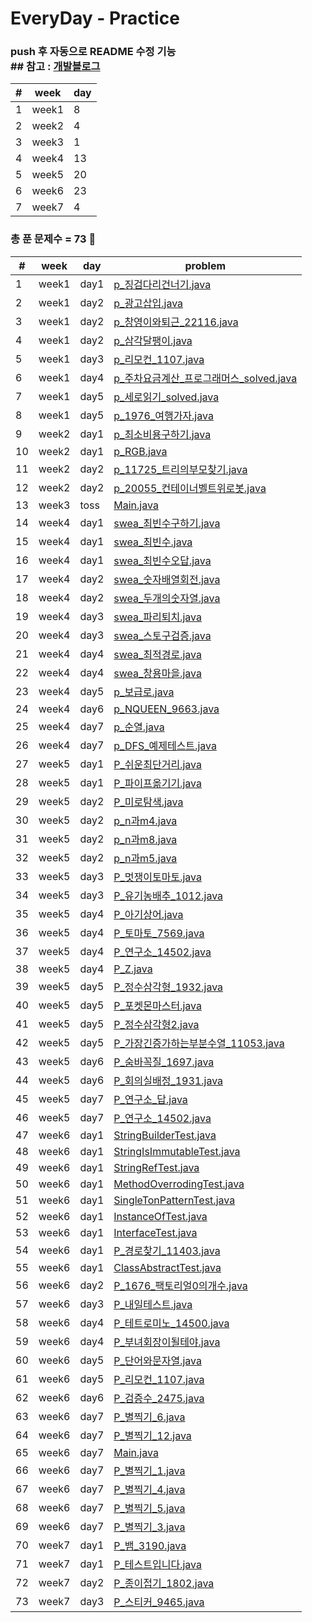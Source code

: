 # EveryDay - Practice
### push 후 자동으로 README 수정 기능 <br> ## 참고 : [개발블로그](https://koopi.tistory.com/86) 

| # | week | day |
|---|---|---| 
| 1 | week1 | 8 | 
| 2 | week2 | 4 | 
| 3 | week3 | 1 | 
| 4 | week4 | 13 | 
| 5 | week5 | 20 | 
| 6 | week6 | 23 | 
| 7 | week7 | 4 | 

### 총 푼 문제수 = 73 🎉

| # | week | day | problem |
| ------------- | ------------- | ------------- | ------------- |
| 1  | week1 | day1 | [p_징검다리건너기.java](src/week1/day1/p_징검다리건너기.java)|
| 2  | week1 | day2 | [p_광고삽입.java](src/week1/day2/p_광고삽입.java)|
| 3  | week1 | day2 | [p_창영이와퇴근_22116.java](src/week1/day2/p_창영이와퇴근_22116.java)|
| 4  | week1 | day2 | [p_삼각달팽이.java](src/week1/day2/p_삼각달팽이.java)|
| 5  | week1 | day3 | [p_리모컨_1107.java](src/week1/day3/p_리모컨_1107.java)|
| 6  | week1 | day4 | [p_주차요금계산_프로그래머스_solved.java](src/week1/day4/p_주차요금계산_프로그래머스_solved.java)|
| 7  | week1 | day5 | [p_세로읽기_solved.java](src/week1/day5/p_세로읽기_solved.java)|
| 8  | week1 | day5 | [p_1976_여행가자.java](src/week1/day5/p_1976_여행가자.java)|
| 9  | week2 | day1 | [p_최소비용구하기.java](src/week2/day1/p_최소비용구하기.java)|
| 10  | week2 | day1 | [p_RGB.java](src/week2/day1/p_RGB.java)|
| 11  | week2 | day2 | [p_11725_트리의부모찾기.java](src/week2/day2/p_11725_트리의부모찾기.java)|
| 12  | week2 | day2 | [p_20055_컨테이너벨트위로봇.java](src/week2/day2/p_20055_컨테이너벨트위로봇.java)|
| 13  | week3 | toss | [Main.java](src/week3/toss/Main.java)|
| 14  | week4 | day1 | [swea_최빈수구하기.java](src/week4/day1/swea_최빈수구하기.java)|
| 15  | week4 | day1 | [swea_최빈수.java](src/week4/day1/swea_최빈수.java)|
| 16  | week4 | day1 | [swea_최빈수오답.java](src/week4/day1/swea_최빈수오답.java)|
| 17  | week4 | day2 | [swea_숫자배열회전.java](src/week4/day2/swea_숫자배열회전.java)|
| 18  | week4 | day2 | [swea_두개의숫자열.java](src/week4/day2/swea_두개의숫자열.java)|
| 19  | week4 | day3 | [swea_파리퇴치.java](src/week4/day3/swea_파리퇴치.java)|
| 20  | week4 | day3 | [swea_스토구검증.java](src/week4/day3/swea_스토구검증.java)|
| 21  | week4 | day4 | [swea_최적경로.java](src/week4/day4/swea_최적경로.java)|
| 22  | week4 | day4 | [swea_창용마을.java](src/week4/day4/swea_창용마을.java)|
| 23  | week4 | day5 | [p_보급로.java](src/week4/day5/p_보급로.java)|
| 24  | week4 | day6 | [p_NQUEEN_9663.java](src/week4/day6/p_NQUEEN_9663.java)|
| 25  | week4 | day7 | [p_순열.java](src/week4/day7/p_순열.java)|
| 26  | week4 | day7 | [p_DFS_예제테스트.java](src/week4/day7/p_DFS_예제테스트.java)|
| 27  | week5 | day1 | [P_쉬운최단거리.java](src/week5/day1/P_쉬운최단거리.java)|
| 28  | week5 | day1 | [P_파이프옮기기.java](src/week5/day1/P_파이프옮기기.java)|
| 29  | week5 | day2 | [P_미로탐색.java](src/week5/day2/P_미로탐색.java)|
| 30  | week5 | day2 | [p_n과m4.java](src/week5/day2/p_n과m4.java)|
| 31  | week5 | day2 | [p_n과m8.java](src/week5/day2/p_n과m8.java)|
| 32  | week5 | day2 | [p_n과m5.java](src/week5/day2/p_n과m5.java)|
| 33  | week5 | day3 | [P_멋쟁이토마토.java](src/week5/day3/P_멋쟁이토마토.java)|
| 34  | week5 | day3 | [P_유기농배추_1012.java](src/week5/day3/P_유기농배추_1012.java)|
| 35  | week5 | day4 | [P_아기상어.java](src/week5/day4/P_아기상어.java)|
| 36  | week5 | day4 | [P_토마토_7569.java](src/week5/day4/P_토마토_7569.java)|
| 37  | week5 | day4 | [P_연구소_14502.java](src/week5/day4/P_연구소_14502.java)|
| 38  | week5 | day4 | [P_Z.java](src/week5/day4/P_Z.java)|
| 39  | week5 | day5 | [P_정수삼각형_1932.java](src/week5/day5/P_정수삼각형_1932.java)|
| 40  | week5 | day5 | [P_포켓몬마스터.java](src/week5/day5/P_포켓몬마스터.java)|
| 41  | week5 | day5 | [P_정수삼각형2.java](src/week5/day5/P_정수삼각형2.java)|
| 42  | week5 | day5 | [P_가장긴증가하는부분수열_11053.java](src/week5/day5/P_가장긴증가하는부분수열_11053.java)|
| 43  | week5 | day6 | [P_숨바꼭질_1697.java](src/week5/day6/P_숨바꼭질_1697.java)|
| 44  | week5 | day6 | [P_회의실배정_1931.java](src/week5/day6/P_회의실배정_1931.java)|
| 45  | week5 | day7 | [P_연구소_답.java](src/week5/day7/P_연구소_답.java)|
| 46  | week5 | day7 | [P_연구소_14502.java](src/week5/day7/P_연구소_14502.java)|
| 47  | week6 | day1 | [StringBuilderTest.java](src/week6/day1/StringBuilderTest.java)|
| 48  | week6 | day1 | [StringIsImmutableTest.java](src/week6/day1/StringIsImmutableTest.java)|
| 49  | week6 | day1 | [StringRefTest.java](src/week6/day1/StringRefTest.java)|
| 50  | week6 | day1 | [MethodOverrodingTest.java](src/week6/day1/MethodOverrodingTest.java)|
| 51  | week6 | day1 | [SingleTonPatternTest.java](src/week6/day1/SingleTonPatternTest.java)|
| 52  | week6 | day1 | [InstanceOfTest.java](src/week6/day1/InstanceOfTest.java)|
| 53  | week6 | day1 | [InterfaceTest.java](src/week6/day1/InterfaceTest.java)|
| 54  | week6 | day1 | [P_경로찾기_11403.java](src/week6/day1/P_경로찾기_11403.java)|
| 55  | week6 | day1 | [ClassAbstractTest.java](src/week6/day1/ClassAbstractTest.java)|
| 56  | week6 | day2 | [P_1676_팩토리얼0의개수.java](src/week6/day2/P_1676_팩토리얼0의개수.java)|
| 57  | week6 | day3 | [P_내일테스트.java](src/week6/day3/P_내일테스트.java)|
| 58  | week6 | day4 | [P_테트로미노_14500.java](src/week6/day4/P_테트로미노_14500.java)|
| 59  | week6 | day4 | [P_부녀회장이될테야.java](src/week6/day4/P_부녀회장이될테야.java)|
| 60  | week6 | day5 | [P_단어와문자열.java](src/week6/day5/P_단어와문자열.java)|
| 61  | week6 | day5 | [P_리모컨_1107.java](src/week6/day5/P_리모컨_1107.java)|
| 62  | week6 | day6 | [P_검증수_2475.java](src/week6/day6/P_검증수_2475.java)|
| 63  | week6 | day7 | [P_별찍기_6.java](src/week6/day7/P_별찍기_6.java)|
| 64  | week6 | day7 | [P_별찍기_12.java](src/week6/day7/P_별찍기_12.java)|
| 65  | week6 | day7 | [Main.java](src/week6/day7/Main.java)|
| 66  | week6 | day7 | [P_별찍기_1.java](src/week6/day7/P_별찍기_1.java)|
| 67  | week6 | day7 | [P_별찍기_4.java](src/week6/day7/P_별찍기_4.java)|
| 68  | week6 | day7 | [P_별찍기_5.java](src/week6/day7/P_별찍기_5.java)|
| 69  | week6 | day7 | [P_별찍기_3.java](src/week6/day7/P_별찍기_3.java)|
| 70  | week7 | day1 | [P_뱀_3190.java](src/week7/day1/P_뱀_3190.java)|
| 71  | week7 | day1 | [P_테스트입니다.java](src/week7/day1/P_테스트입니다.java)|
| 72  | week7 | day2 | [P_종이접기_1802.java](src/week7/day2/P_종이접기_1802.java)|
| 73  | week7 | day3 | [P_스티커_9465.java](src/week7/day3/P_스티커_9465.java)|
